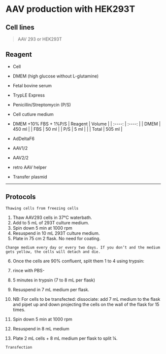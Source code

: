 # AAV production with HEK293T

## Cell lines

> AAV 293 or HEK293T

## Reagent

- Cell
- DMEM (high glucose without L-glutamine)
- Fetal bovine serum
- TrypLE Express
- Penicillin/Streptomycin (P/S)
- Cell cutlure medium

- DMEM +10% FBS + 1%P/S
| Reagent | Volume |
| :----:  | :----: |
| DMEM    | 450 ml |
| FBS     |  50 ml |
| P/S     |   5 ml |
|
| Total   | 505 ml |

- AdDeltaF6
- AAV1/2
- AAV2/2
- retro AAV helper
- Transfer plasmid

---

## Protocols
``Thawing cells from freezing cells``

1. Thaw AAV293 cells in 37°C waterbath.
2. Add to 5 mL of 293T culture medium.
3. Spin down 5 min at 1000 rpm
4. Resuspend in 10 mL 293T culture medium.
5. Plate in 75 cm 2 flask. No need for coating.
```{important}
Change medium every day or every two days. If you don’t and the medium gets yellow, the cells will detach and die.
```
6. Once the cells are 90% confluent, split them 1 to 4 using trypsin:
7. rince with PBS-
8. 5 minutes in trypsin (7 to 8 mL per flask)
9. Resuspend in 7 mL medium per flask.
10. NB: For cells to be transfected: dissociate: add 7 mL medium to the flask and pipet up and down
projecting the cells on the wall of the flask for 15 times.

11. Spin down 5 min at 1000 rpm
12. Resuspend in 8 mL medium
13. Plate 2 mL cells + 8 mL medium per flask to split ¼.

``Transfection``
